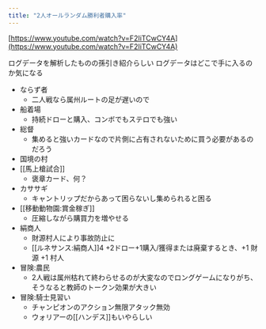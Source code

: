 ```yaml
---
title: "2人オールランダム勝利者購入率"
---
```


[https://www.youtube.com/watch?v=F2IiTCwCY4A](https://www.youtube.com/watch?v=F2IiTCwCY4A)

ログデータを解析したものの孫引き紹介らしい
ログデータはどこで手に入るのか気になる
- ならず者
    - 二人戦なら属州ルートの足が遅いので
- 船着場
    - 持続ドローと購入、コンボでもステロでも強い
- 総督
    - 集めると強いカードなので片側に占有されないために買う必要があるのだろう
- 国境の村
- [[馬上槍試合]]
    - 褒章カード、何？
- カササギ
    - キャントリップだからあって困らないし集められると困る
- [[移動動物園:賞金稼ぎ]]
    - 圧縮しながら購買力を増やせる
- 絹商人
    - 財源村人により事故防止に
    - [[ルネサンス:絹商人]]4 +2ドロー+1購入/獲得または廃棄するとき、+1 財源 +1 村人
- 冒険:農民
    - 2人戦は属州枯れて終わらせるのが大変なのでロングゲームになりがち、そうなると教師のトークン効果が大きい
- 冒険:騎士見習い
    - チャンピオンのアクション無限アタック無効
    - ウォリアーの[[ハンデス]]もいやらしい
